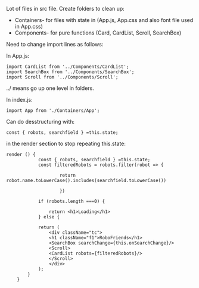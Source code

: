 

Lot of files in src file. Create folders to clean up: 

* Containers- for files with state in (App.js, App.css and also font file used in App.css)
* Components- for pure functions (Card, CardList, Scroll, SearchBox)

Need to change import lines as follows: 

In App.js: 

```
import CardList from '../Components/CardList';
import SearchBox from '../Components/SearchBox';
import Scroll from '../Components/Scroll';
```
../ means go up one level in folders. 

In index.js:

```
import App from './Containers/App';
```
Can do desstructuring with:
```
const { robots, searchfield } =this.state;
```
in the render section to stop repeating this.state:
```
render () {
			const { robots, searchfield } =this.state;
			const filteredRobots = robots.filter(robot => {

					return robot.name.toLowerCase().includes(searchfield.toLowerCase())
			
					})
			
			if (robots.length ===0) {

				return <h1>Loading</h1>
			} else {

			return (
				<div className="tc">
				<h1 className="f1">RoboFriends</h1>
				<SearchBox searchChange={this.onSearchChange}/>
				<Scroll>
				<CardList robots={filteredRobots}/>
				</Scroll>
				</div>
			);
		}
	}
  ```
  
